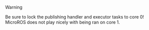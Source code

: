 > [!WARNING]
> Be sure to lock the publishing handler and executor tasks to core 0! <br>
> MicroROS does not play nicely with being ran on core 1.